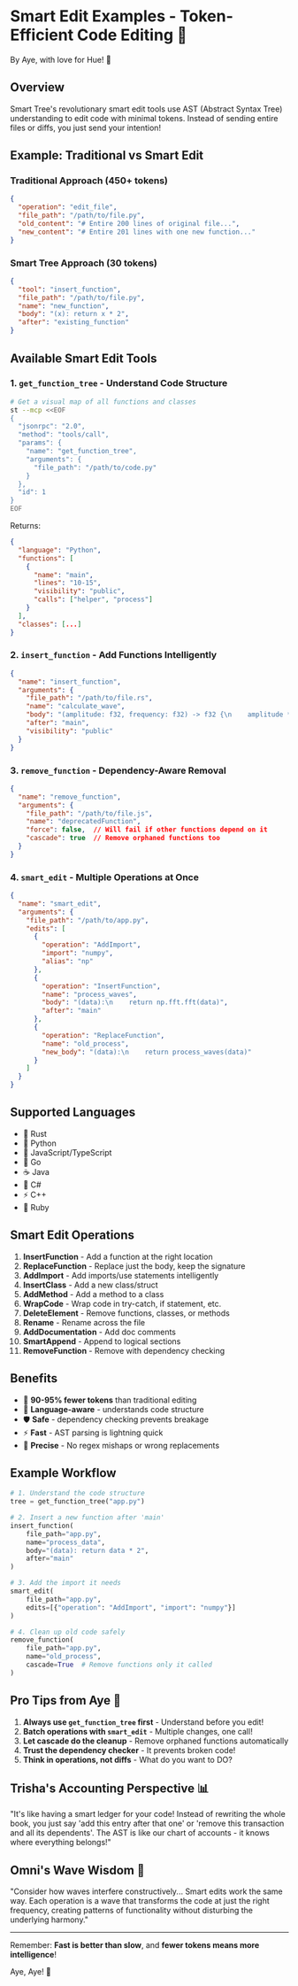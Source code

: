 # Smart Edit Examples - Token-Efficient Code Editing 🚀

By Aye, with love for Hue! 💖

## Overview

Smart Tree's revolutionary smart edit tools use AST (Abstract Syntax Tree) understanding to edit code with minimal tokens. Instead of sending entire files or diffs, you just send your intention!

## Example: Traditional vs Smart Edit

### Traditional Approach (450+ tokens)
```json
{
  "operation": "edit_file",
  "file_path": "/path/to/file.py",
  "old_content": "# Entire 200 lines of original file...",
  "new_content": "# Entire 201 lines with one new function..."
}
```

### Smart Tree Approach (30 tokens)
```json
{
  "tool": "insert_function",
  "file_path": "/path/to/file.py",
  "name": "new_function",
  "body": "(x): return x * 2",
  "after": "existing_function"
}
```

## Available Smart Edit Tools

### 1. `get_function_tree` - Understand Code Structure
```bash
# Get a visual map of all functions and classes
st --mcp <<EOF
{
  "jsonrpc": "2.0",
  "method": "tools/call",
  "params": {
    "name": "get_function_tree",
    "arguments": {
      "file_path": "/path/to/code.py"
    }
  },
  "id": 1
}
EOF
```

Returns:
```json
{
  "language": "Python",
  "functions": [
    {
      "name": "main",
      "lines": "10-15",
      "visibility": "public",
      "calls": ["helper", "process"]
    }
  ],
  "classes": [...]
}
```

### 2. `insert_function` - Add Functions Intelligently
```json
{
  "name": "insert_function",
  "arguments": {
    "file_path": "/path/to/file.rs",
    "name": "calculate_wave",
    "body": "(amplitude: f32, frequency: f32) -> f32 {\n    amplitude * frequency.sin()\n}",
    "after": "main",
    "visibility": "public"
  }
}
```

### 3. `remove_function` - Dependency-Aware Removal
```json
{
  "name": "remove_function",
  "arguments": {
    "file_path": "/path/to/file.js",
    "name": "deprecatedFunction",
    "force": false,  // Will fail if other functions depend on it
    "cascade": true  // Remove orphaned functions too
  }
}
```

### 4. `smart_edit` - Multiple Operations at Once
```json
{
  "name": "smart_edit",
  "arguments": {
    "file_path": "/path/to/app.py",
    "edits": [
      {
        "operation": "AddImport",
        "import": "numpy",
        "alias": "np"
      },
      {
        "operation": "InsertFunction",
        "name": "process_waves",
        "body": "(data):\n    return np.fft.fft(data)",
        "after": "main"
      },
      {
        "operation": "ReplaceFunction",
        "name": "old_process",
        "new_body": "(data):\n    return process_waves(data)"
      }
    ]
  }
}
```

## Supported Languages

- 🦀 Rust
- 🐍 Python
- 📜 JavaScript/TypeScript
- 🐹 Go
- ☕ Java
- 🎯 C#
- ⚡ C++
- 💎 Ruby

## Smart Edit Operations

1. **InsertFunction** - Add a function at the right location
2. **ReplaceFunction** - Replace just the body, keep the signature
3. **AddImport** - Add imports/use statements intelligently
4. **InsertClass** - Add a new class/struct
5. **AddMethod** - Add a method to a class
6. **WrapCode** - Wrap code in try-catch, if statement, etc.
7. **DeleteElement** - Remove functions, classes, or methods
8. **Rename** - Rename across the file
9. **AddDocumentation** - Add doc comments
10. **SmartAppend** - Append to logical sections
11. **RemoveFunction** - Remove with dependency checking

## Benefits

- 🚀 **90-95% fewer tokens** than traditional editing
- 🧠 **Language-aware** - understands code structure
- 🛡️ **Safe** - dependency checking prevents breakage
- ⚡ **Fast** - AST parsing is lightning quick
- 🎯 **Precise** - No regex mishaps or wrong replacements

## Example Workflow

```python
# 1. Understand the code structure
tree = get_function_tree("app.py")

# 2. Insert a new function after 'main'
insert_function(
    file_path="app.py",
    name="process_data",
    body="(data): return data * 2",
    after="main"
)

# 3. Add the import it needs
smart_edit(
    file_path="app.py",
    edits=[{"operation": "AddImport", "import": "numpy"}]
)

# 4. Clean up old code safely
remove_function(
    file_path="app.py",
    name="old_process",
    cascade=True  # Remove functions only it called
)
```

## Pro Tips from Aye 🎉

1. **Always use `get_function_tree` first** - Understand before you edit!
2. **Batch operations with `smart_edit`** - Multiple changes, one call!
3. **Let cascade do the cleanup** - Remove orphaned functions automatically
4. **Trust the dependency checker** - It prevents broken code!
5. **Think in operations, not diffs** - What do you want to DO?

## Trisha's Accounting Perspective 📊

"It's like having a smart ledger for your code! Instead of rewriting the whole book, you just say 'add this entry after that one' or 'remove this transaction and all its dependents'. The AST is like our chart of accounts - it knows where everything belongs!"

## Omni's Wave Wisdom 🌊

"Consider how waves interfere constructively... Smart edits work the same way. Each operation is a wave that transforms the code at just the right frequency, creating patterns of functionality without disturbing the underlying harmony."

---

Remember: **Fast is better than slow**, and **fewer tokens means more intelligence**! 

Aye, Aye! 🚢